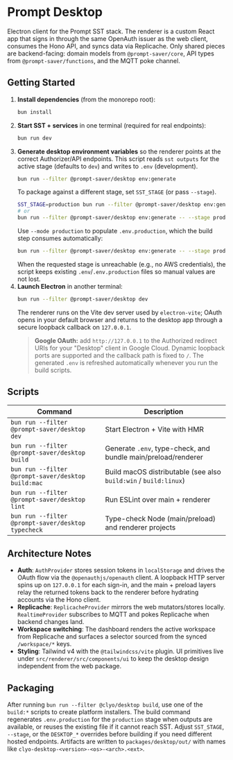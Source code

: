 # Prompt Desktop

Electron client for the Prompt SST stack. The renderer is a custom React app that signs in through the same OpenAuth issuer as the web client, consumes the Hono API, and syncs data via Replicache. Only shared pieces are backend-facing: domain models from `@prompt-saver/core`, API types from `@prompt-saver/functions`, and the MQTT poke channel.

## Getting Started

1. **Install dependencies** (from the monorepo root):
   ```bash
   bun install
   ```
2. **Start SST + services** in one terminal (required for real endpoints):
   ```bash
   bun run dev
   ```
3. **Generate desktop environment variables** so the renderer points at the
   correct Authorizer/API endpoints. This script reads `sst outputs` for the
   active stage (defaults to `dev`) and writes to `.env` (development).
   ```bash
   bun run --filter @prompt-saver/desktop env:generate
   ```
   To package against a different stage, set `SST_STAGE` (or pass `--stage`).
   ```bash
   SST_STAGE=production bun run --filter @prompt-saver/desktop env:generate
   # or
   bun run --filter @prompt-saver/desktop env:generate -- --stage production
   ```
   Use `--mode production` to populate `.env.production`, which the build step
   consumes automatically:
   ```bash
   bun run --filter @prompt-saver/desktop env:generate -- --stage production --mode production
   ```
   When the requested stage is unreachable (e.g., no AWS credentials), the script
   keeps existing `.env`/`.env.production` files so manual values are not lost.
4. **Launch Electron** in another terminal:
   ```bash
   bun run --filter @prompt-saver/desktop dev
   ```
   The renderer runs on the Vite dev server used by `electron-vite`; OAuth opens in your default browser and returns to the desktop app through a secure loopback callback on `127.0.0.1`.
   > **Google OAuth:** add `http://127.0.0.1` to the Authorized redirect URIs for your "Desktop" client in Google Cloud. Dynamic loopback ports are supported and the callback path is fixed to `/`.
   > The generated `.env` is refreshed automatically whenever you run the build scripts.

## Scripts

| Command                                            | Description                                                      |
| -------------------------------------------------- | ---------------------------------------------------------------- |
| `bun run --filter @prompt-saver/desktop dev`       | Start Electron + Vite with HMR                                   |
| `bun run --filter @prompt-saver/desktop build`     | Generate `.env`, type-check, and bundle main/preload/renderer    |
| `bun run --filter @prompt-saver/desktop build:mac` | Build macOS distributable (see also `build:win` / `build:linux`) |
| `bun run --filter @prompt-saver/desktop lint`      | Run ESLint over main + renderer                                  |
| `bun run --filter @prompt-saver/desktop typecheck` | Type-check Node (main/preload) and renderer projects             |

## Architecture Notes

- **Auth**: `AuthProvider` stores session tokens in `localStorage` and drives the OAuth flow via the `@openauthjs/openauth` client. A loopback HTTP server spins up on `127.0.0.1` for each sign-in, and the main + preload layers relay the returned tokens back to the renderer before hydrating accounts via the Hono client.
- **Replicache**: `ReplicacheProvider` mirrors the web mutators/stores locally. `RealtimeProvider` subscribes to MQTT and pokes Replicache when backend changes land.
- **Workspace switching**: The dashboard renders the active workspace from Replicache and surfaces a selector sourced from the synced `/workspace/*` keys.
- **Styling**: Tailwind v4 with the `@tailwindcss/vite` plugin. UI primitives live under `src/renderer/src/components/ui` to keep the desktop design independent from the web package.

## Packaging

After running `bun run --filter @clyo/desktop build`, use one of the `build:*` scripts to create platform installers. The build command regenerates `.env.production` for the `production` stage when outputs are available, or reuses the existing file if it cannot reach SST. Adjust `SST_STAGE`, `--stage`, or the `DESKTOP_*` overrides before building if you need different hosted endpoints. Artifacts are written to `packages/desktop/out/` with names like `clyo-desktop-<version>-<os>-<arch>.<ext>`.
